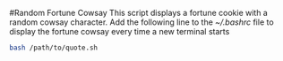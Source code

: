 #Random Fortune Cowsay
This script displays a fortune cookie with a random cowsay character.
Add the following line to the *~/.bashrc* file to display the fortune cowsay every time a new terminal starts
```bash
bash /path/to/quote.sh
```
